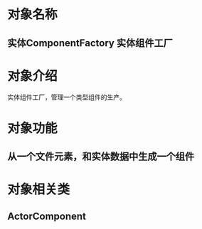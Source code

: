 # 对象名称
## 实体ComponentFactory 实体组件工厂

# 对象介绍
实体组件工厂，管理一个类型组件的生产。

# 对象功能

## 从一个文件元素，和实体数据中生成一个组件

# 对象相关类
## ActorComponent